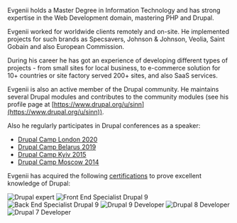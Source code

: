 Evgenii holds a Master Degree in Information Technology and has strong expertise in the Web Development domain, mastering PHP and Drupal.

Evgenii worked for worldwide clients remotely and on-site. He implemented projects for such brands as Specsavers, Johnson & Johnson, Veolia, Saint Gobain and also European Commission.

During his career he has got an experience of developing different types of projects - from small sites for local business, to e-commerce solution for 10+ countries or site factory served 200+ sites, and also SaaS services. 

Evgenii is also an active member of the Drupal community. He maintains several Drupal modules and contributes to the community modules (see his profile page at [https://www.drupal.org/u/sinn](https://www.drupal.org/u/sinn)).

Also he regularly participates in Drupal conferences as a speaker:

* [Drupal Camp London 2020](/drupal/memsql/2020/03/31/memsql-presentation.html)
* [Drupal Camp Belarus 2019](/drupal/theme/2019/06/10/component-based-theming.html)
* [Drupal Camp Kyiv 2015](/drupal/modules/2018/02/26/avoid-theft-data.html)
* [Drupal Camp Moscow 2014](/drupal/architecture/2014/12/26/lazy-evaluation.html)

Evgenii has acquired the following [certifications](https://certification.acquia.com/user/7902) to prove excellent knowledge of Drupal:

![Drupal expert](https://certification.acquia.com/sites/default/files/images/badges/Drupal%20Expert%20%28Drupal%209%29.png)
![Front End Specialist Drupal 9](https://certification.acquia.com/sites/default/files/images/badges/Front%20End%20Specialist%20%28Drupal%209%29.png)
![Back End Specialist Drupal 9](https://certification.acquia.com/sites/default/files/images/badges/Back%20End%20Specialist%20%28Drupal%209%29.png)
![Drupal 9 Developer](https://certification.acquia.com/sites/default/files/images/badges/Developer%20%28Drupal%209%29_0.png)
![Drupal 8 Developer](https://certification.acquia.com/sites/default/files/images/badges/Developer%20%28Drupal%208%29.png)
![Drupal 7 Developer](https://certification.acquia.com/sites/default/files/images/badges/Developer%20%28Drupal%207%29.png)
